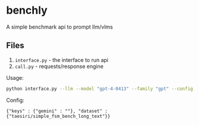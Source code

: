 # benchly

A simple benchmark api to prompt llm/vlms

## Files


1. `interface.py` - the interface to run api
2. `call.py` - requests/response engine

Usage:
```sh
python interface.py --llm --model "gpt-4-0413" --family "gpt" --config config.json --output_dir ckpts/
```

Config:
```
{"keys" : {"gemini" : ""}, "dataset" : {"taesiri/simple_fsm_bench_long_text"}}
```